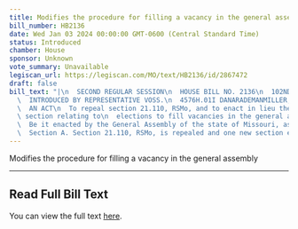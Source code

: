 ```yaml
---
title: Modifies the procedure for filling a vacancy in the general assembly
bill_number: HB2136
date: Wed Jan 03 2024 00:00:00 GMT-0600 (Central Standard Time)
status: Introduced
chamber: House
sponsor: Unknown
vote_summary: Unavailable
legiscan_url: https://legiscan.com/MO/text/HB2136/id/2867472
draft: false
bill_text: "|\n  SECOND REGULAR SESSION\n  HOUSE BILL NO. 2136\n  102ND GENERAL ASSEMBLY\n\
  \  INTRODUCED BY REPRESENTATIVE VOSS.\n  4576H.01I DANARADEMANMILLER,ChiefClerk\n\
  \  AN ACT\n  To repeal section 21.110, RSMo, and to enact in lieu thereof one new\
  \ section relating to\n  elections to fill vacancies in the general assembly.\n\
  \  Be it enacted by the General Assembly of the state of Missouri, as follows:\n\
  \  Section A. Section 21.110, RSMo, is repealed and one new section enacted in lieu"
---
```

Modifies the procedure for filling a vacancy in the general assembly

---

## Read Full Bill Text

You can view the full text [here](https://legiscan.com/MO/text/HB2136/id/2867472).
